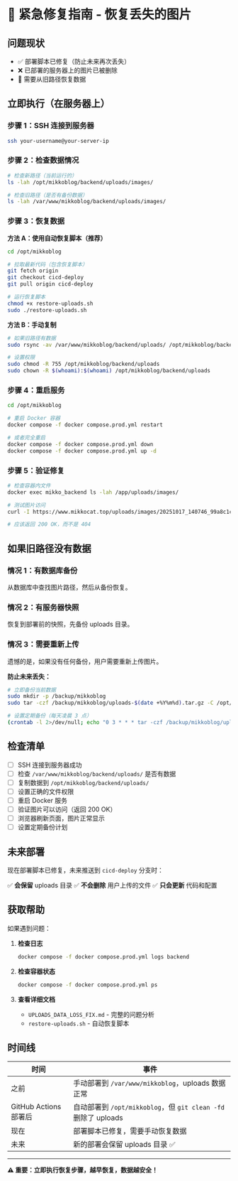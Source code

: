 # 🚨 紧急修复指南 - 恢复丢失的图片

## 问题现状

- ✅ 部署脚本已修复（防止未来再次丢失）
- ❌ 已部署的服务器上的图片已被删除
- 🔄 需要从旧路径恢复数据

## 立即执行（在服务器上）

### 步骤 1：SSH 连接到服务器

```bash
ssh your-username@your-server-ip
```

### 步骤 2：检查数据情况

```bash
# 检查新路径（当前运行的）
ls -lah /opt/mikkoblog/backend/uploads/images/

# 检查旧路径（是否有备份数据）
ls -lah /var/www/mikkoblog/backend/uploads/images/
```

### 步骤 3：恢复数据

**方法 A：使用自动恢复脚本（推荐）**

```bash
cd /opt/mikkoblog

# 拉取最新代码（包含恢复脚本）
git fetch origin
git checkout cicd-deploy
git pull origin cicd-deploy

# 运行恢复脚本
chmod +x restore-uploads.sh
sudo ./restore-uploads.sh
```

**方法 B：手动复制**

```bash
# 如果旧路径有数据
sudo rsync -av /var/www/mikkoblog/backend/uploads/ /opt/mikkoblog/backend/uploads/

# 设置权限
sudo chmod -R 755 /opt/mikkoblog/backend/uploads
sudo chown -R $(whoami):$(whoami) /opt/mikkoblog/backend/uploads
```

### 步骤 4：重启服务

```bash
cd /opt/mikkoblog

# 重启 Docker 容器
docker compose -f docker compose.prod.yml restart

# 或者完全重启
docker compose -f docker compose.prod.yml down
docker compose -f docker compose.prod.yml up -d
```

### 步骤 5：验证修复

```bash
# 检查容器内文件
docker exec mikko_backend ls -lah /app/uploads/images/

# 测试图片访问
curl -I https://www.mikkocat.top/uploads/images/20251017_140746_99a8c1c3.jpg

# 应该返回 200 OK，而不是 404
```

## 如果旧路径没有数据

### 情况 1：有数据库备份

从数据库中查找图片路径，然后从备份恢复。

### 情况 2：有服务器快照

恢复到部署前的快照，先备份 uploads 目录。

### 情况 3：需要重新上传

遗憾的是，如果没有任何备份，用户需要重新上传图片。

**防止未来丢失：**
```bash
# 立即备份当前数据
sudo mkdir -p /backup/mikkoblog
sudo tar -czf /backup/mikkoblog/uploads-$(date +%Y%m%d).tar.gz -C /opt/mikkoblog/backend uploads

# 设置定期备份（每天凌晨 3 点）
(crontab -l 2>/dev/null; echo "0 3 * * * tar -czf /backup/mikkoblog/uploads-\$(date +\%Y\%m\%d).tar.gz -C /opt/mikkoblog/backend uploads && find /backup/mikkoblog -name 'uploads-*.tar.gz' -mtime +7 -delete") | crontab -
```

## 检查清单

- [ ] SSH 连接到服务器成功
- [ ] 检查 `/var/www/mikkoblog/backend/uploads/` 是否有数据
- [ ] 复制数据到 `/opt/mikkoblog/backend/uploads/`
- [ ] 设置正确的文件权限
- [ ] 重启 Docker 服务
- [ ] 验证图片可以访问（返回 200 OK）
- [ ] 浏览器刷新页面，图片正常显示
- [ ] 设置定期备份计划

## 未来部署

现在部署脚本已修复，未来推送到 `cicd-deploy` 分支时：

✅ **会保留** uploads 目录
✅ **不会删除** 用户上传的文件
✅ **只会更新** 代码和配置

## 获取帮助

如果遇到问题：

1. **检查日志**
   ```bash
   docker compose -f docker compose.prod.yml logs backend
   ```

2. **检查容器状态**
   ```bash
   docker compose -f docker compose.prod.yml ps
   ```

3. **查看详细文档**
   - `UPLOADS_DATA_LOSS_FIX.md` - 完整的问题分析
   - `restore-uploads.sh` - 自动恢复脚本

## 时间线

| 时间 | 事件 |
|------|------|
| 之前 | 手动部署到 `/var/www/mikkoblog`，uploads 数据正常 |
| GitHub Actions 部署后 | 自动部署到 `/opt/mikkoblog`，但 `git clean -fd` 删除了 uploads |
| 现在 | 部署脚本已修复，需要手动恢复数据 |
| 未来 | 新的部署会保留 uploads 目录 ✅ |

---

**⚠️ 重要：立即执行恢复步骤，越早恢复，数据越安全！**
